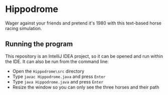 # Hippodrome

<p>Wager against your friends and pretend it's 1980 with this text-based horse racing simulation.</p>
<h2>Running the program</h2>
<p>This repository is an IntelliJ IDEA project, so it can be opened and run within the IDE.  It can also be run from the command line:</p>
<ul>
  <li>Open the <code>Hippodrome\src</code> directory</li>
  <li>Type <code>javac Hippodrome.java</code> and press <code>Enter</code></li>
  <li>Type <code>java Hippodrome.java</code> and press <code>Enter</code></li>
  <li>Resize the window so you can only see the three horses and their path</li>
</ul>
